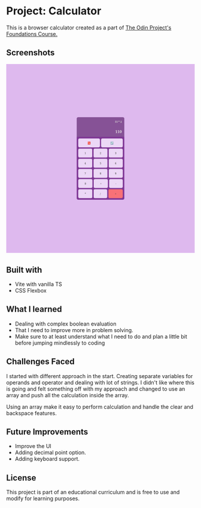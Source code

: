# Project: Calculator

This is a browser calculator created as a part of [The Odin Project's Foundations Course.](https://www.theodinproject.com/lessons/foundations-etch-a-sketch)

## Screenshots

![screenshot](screenshots/image.png)

## Built with

- Vite with vanilla TS
- CSS Flexbox

## What I learned

- Dealing with complex boolean evaluation
- That I need to improve more in problem solving.
- Make sure to at least understand what I need to do and plan a little bit before jumping mindlessly to coding

## Challenges Faced

I started with different approach in the start.
Creating separate variables for operands and operator and dealing with lot of strings.
I didn't like where this is going and felt something off with my approach and changed to use an array and push all the calculation inside the array.

Using an array make it easy to perform calculation and handle the clear and backspace features.

## Future Improvements

- Improve the UI
- Adding decimal point option.
- Adding keyboard support.

## License

This project is part of an educational curriculum and is free to use and modify for learning purposes.
